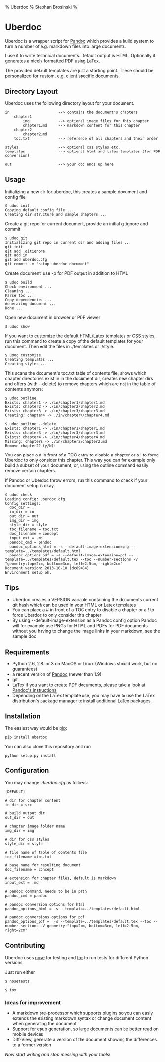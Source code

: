 % Uberdoc
% Stephan Brosinski
%

# Uberdoc

Uberdoc is a wrapper script for [Pandoc](http://johnmacfarlane.net/pandoc/) which provides a build system to turn a number of e.g. markdown files into large documents.

I use it to write technical documents. Default output is HTML. Optionally it generates a nicely formatted PDF using LaTex.

The provided default templates are just a starting point. These should be personalized for custom, e.g. client specific documents.

## Directory Layout

Uberdoc uses the following directory layout for your document.

    in                      --> contains the document's chapters
        chapter1
            img             --> optional image files for this chapter
            chapter1.md     --> markdown content for this chapter
        chapter2
            chapter2.md
        toc.txt             --> reference of all chapters and their order

    styles                  --> optional css styles etc.
    templates               --> optional html and latex templates (for PDF conversion)

    out                     --> your doc ends up here

## Usage

Initializing a new dir for uberdoc, this creates a sample document and config file

    $ udoc init
    Copying default config file ...
    Creating dir structure and sample chapters ...

Create a git repo for current document, provide an initial gitignore and commit

    $ udoc git
    Initializing git repo in current dir and adding files ...
    git init
    git add .gitignore
    git add in
    git add uberdoc.cfg
    git commit -m "setup uberdoc document"

Create document, use -p for PDF output in addition to HTML

    $ udoc build
    Check environment ...
    Cleaning ...
    Parse toc ...
    Copy dependencies ...
    Generating document ...
    Done ...

Open new document in browser or PDF viewer

    $ udoc show

If you want to customize the default HTML/Latex templates or CSS styles,
run this command to create a copy of the default templates for your document. Then edit the files
in ./templates or ./style.

    $ udoc customize
    Creating templates ...
    Creating styles ...

This scans the document's toc.txt table of contents file, shows which chapter directories exist in
in the document dir, creates new chapter dirs and offers (with --delete) to remove chapters which are
not in the table of contents anymore:

    $ udoc outline
    Exists: chapter1 -> ./in/chapter1/chapter1.md
    Exists: chapter2 -> ./in/chapter2/chapter2.md
    Exists: chapter3 -> ./in/chapter3/chapter3.md
    Creating: chapter4 -> ./in/chapter4/chapter4.md

    $ udoc outline --delete
    Exists: chapter1 -> ./in/chapter1/chapter1.md
    Exists: chapter3 -> ./in/chapter3/chapter3.md
    Exists: chapter4 -> ./in/chapter4/chapter4.md
    Missing: chapter2 -> ./in/chapter2/chapter2.md
    Remove chapter2? (y/N):

You can place a # in front of a TOC entry to disable a chapter or a ! to force Uberdoc to only consider this chapter.
This way you can for example only build a subset of your document, or, using the outline command easily remove certain
chapters.

If Pandoc or Uberdoc throw errors, run this command to check if your document setup is okay.

    $ udoc check
    Loading config: uberdoc.cfg
    Config settings:
      doc_dir = .
      in_dir = in
      out_dir = out
      img_dir = img
      style_dir = style
      toc_filename = toc.txt
      doc_filename = concept
      input_ext = .md
      pandoc_cmd = pandoc
      pandoc_options_html = -s --default-image-extension=png --template=../templates/default.html
      pandoc_options_pdf = -s --default-image-extension=pdf --template=../templates/default.tex --toc --number-sections -V "geometry:top=2cm, bottom=3cm, left=2.5cm, right=2cm"
    Document version: 2013-10-10 (dc89484)
    Environment setup ok.

## Tips

* Uberdoc creates a VERSION variable containing the documents current git hash which can be used in your HTML or Latex templates
* You can place a # in front of a TOC entry to disable a chapter or a ! to force Uberdoc to only consider this chapter
* By using --default-image-extension as a Pandoc config option Pandoc will for example use PNGs for HTML and PDFs for PDF documents without you having to change the image links in your markdown, see the sample doc

## Requirements

* Python 2.6, 2.8. or 3 on MacOS or Linux (Windows should work, but no guarantees)
* a recent version of [Pandoc](http://johnmacfarlane.net/pandoc/) (newer than 1.9)
* git
* LaTex if you want to create PDF documents, please take a look at [Pandoc's instructions](http://johnmacfarlane.net/pandoc/installing.html)
* Depending on the LaTex template use, you may have to use the LaTex distribution's package manager to install additional LaTex packages.

## Installation

The easiest way would be [pip](https://pypi.python.org/pypi/pip):

    pip install uberdoc

You can also clone this repository and run

    python setup.py install

## Configuration

You may change *uberdoc.cfg* as follows:

    [DEFAULT]

    # dir for chapter content
    in_dir = src

    # build output dir
    out_dir = out

    # chapter image folder name
    img_dir = img

    # dir for css styles
    style_dir = style

    # file name of table of contents file
    toc_filename =toc.txt

    # base name for resulting document
    doc_filename = concept

    # extension for chapter files, default is Markdown
    input_ext = .md

    # pandoc command, needs to be in path
    pandoc_cmd = pandoc

    # pandoc conversion options for html
    pandoc_options_html = -s --template=../templates/default.html

    # pandoc conversions options for pdf
    pandoc_options_pdf =  -s --template=../templates/default.tex --toc --number-sections -V geometry:"top=2cm, bottom=3cm, left=2.5cm, right=2cm"

## Contributing

Uberdoc uses [nose](http://nose.readthedocs.org/en/latest/) for testing and [tox](http://testrun.org/tox/latest/) to run tests for different Python versions.

Just run either

    $ nosetests

    $ tox

### Ideas for improvement

* A markdown pre-processor which supports plugins so you can easly extends the existing markdown syntax or change document content when generating the document
* Support for epub generation, so large documents can be better read on mobile devices
* Diff-View, generate a version of the document showing the differences to a former version

*Now start writing and stop messing with your tools!*
